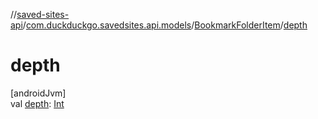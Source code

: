 //[saved-sites-api](../../../index.md)/[com.duckduckgo.savedsites.api.models](../index.md)/[BookmarkFolderItem](index.md)/[depth](depth.md)

# depth

[androidJvm]\
val [depth](depth.md): [Int](https://kotlinlang.org/api/latest/jvm/stdlib/kotlin/-int/index.html)
